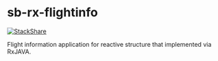 # sb-rx-flightinfo

[![StackShare](https://img.shields.io/badge/tech-stack-0690fa.svg?style=flat)](https://stackshare.io/ercinakcay/sb-rx-flightinfo)

Flight information application for reactive structure that implemented via RxJAVA.
